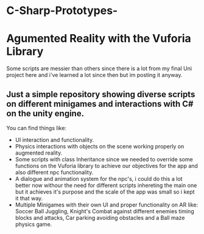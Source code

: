 # C-Sharp-Prototypes-

# Agumented Reality with the Vuforia Library

Some scripts are messier than others since there is a lot from my final Uni project here and i've learned a lot since then but im posting it anyway.

## Just a simple repository showing diverse scripts on different minigames and interactions with C# on the unity engine.
You can find things like:
- UI interaction and functionality.
- Physics interactions with objects on the scene working properly on augmented reality.
- Some scripts with class Inheritance since we needed to override some functions on the Vuforia library to achieve our objectives for the app and also different npc functionality.
- A dialogue and animation system for the npc's, i could do this a lot better now withour the need for different scripts inhereting the main one but it achieves it's purpose and the scale of the app was small so i kept it that way.
- Multiple Minigames with their own UI and proper functionality on AR like: Soccer Ball Juggling, Knight's Combat against different enemies timing blocks and attacks, Car parking avoiding obstacles and a Ball maze physics game.
 



